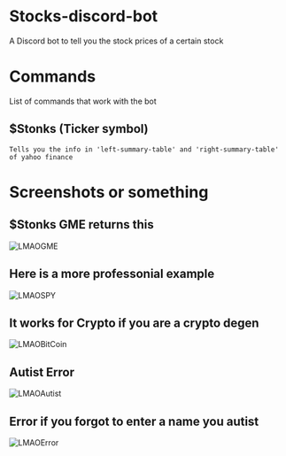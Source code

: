 # Stocks-discord-bot
A Discord bot to tell you the stock prices of a certain stock 

# Commands
List of commands that work with the bot
  ## $Stonks (Ticker symbol)
    Tells you the info in 'left-summary-table' and 'right-summary-table' of yahoo finance

# Screenshots or something

## $Stonks GME returns this
![LMAOGME](https://user-images.githubusercontent.com/36809574/121267409-2531e100-c88a-11eb-92d6-1ebed1f47a05.JPG)

## Here is a more professonial example
![LMAOSPY](https://user-images.githubusercontent.com/36809574/121267411-2531e100-c88a-11eb-80a5-a1b305cc54c8.JPG)

## It works for Crypto if you are a crypto degen
![LMAOBitCoin](https://user-images.githubusercontent.com/36809574/121267413-2531e100-c88a-11eb-82bb-046d52fdc0ec.JPG)

## Autist Error
![LMAOAutist](https://user-images.githubusercontent.com/36809574/121267408-24994a80-c88a-11eb-8bd8-d55922b407ca.JPG)

## Error if you forgot to enter a name you autist
![LMAOError](https://user-images.githubusercontent.com/36809574/121267412-2531e100-c88a-11eb-8a3a-96d1bad2e183.JPG)
